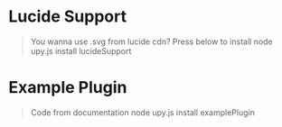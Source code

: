 # Lucide Support
> You wanna use .svg from lucide cdn? Press below to install
> node upy.js install lucideSupport

# Example Plugin
> Code from documentation
> node upy.js install examplePlugin
